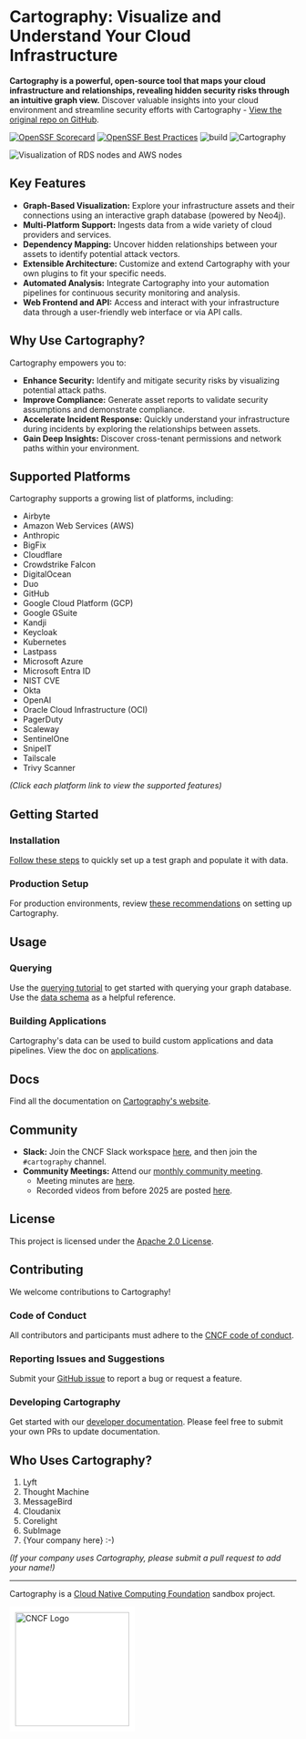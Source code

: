 # Cartography: Visualize and Understand Your Cloud Infrastructure

**Cartography is a powerful, open-source tool that maps your cloud infrastructure and relationships, revealing hidden security risks through an intuitive graph view.** Discover valuable insights into your cloud environment and streamline security efforts with Cartography - [View the original repo on GitHub](https://github.com/cartography-cncf/cartography).

[![OpenSSF Scorecard](https://api.scorecard.dev/projects/github.com/cartography-cncf/cartography/badge)](https://scorecard.dev/viewer/?uri=github.com/cartography-cncf/cartography)
[![OpenSSF Best Practices](https://www.bestpractices.dev/projects/9637/badge)](https://www.bestpractices.dev/projects/9637)
![build](https://github.com/cartography-cncf/cartography/actions/workflows/publish-to-ghcr-and-pypi.yml/badge.svg)
![Cartography](docs/root/images/logo-horizontal.png)

![Visualization of RDS nodes and AWS nodes](docs/root/images/accountsandrds.png)

## Key Features

*   **Graph-Based Visualization:** Explore your infrastructure assets and their connections using an interactive graph database (powered by Neo4j).
*   **Multi-Platform Support:** Ingests data from a wide variety of cloud providers and services.
*   **Dependency Mapping:** Uncover hidden relationships between your assets to identify potential attack vectors.
*   **Extensible Architecture:** Customize and extend Cartography with your own plugins to fit your specific needs.
*   **Automated Analysis:** Integrate Cartography into your automation pipelines for continuous security monitoring and analysis.
*   **Web Frontend and API:** Access and interact with your infrastructure data through a user-friendly web interface or via API calls.

## Why Use Cartography?

Cartography empowers you to:

*   **Enhance Security:** Identify and mitigate security risks by visualizing potential attack paths.
*   **Improve Compliance:** Generate asset reports to validate security assumptions and demonstrate compliance.
*   **Accelerate Incident Response:** Quickly understand your infrastructure during incidents by exploring the relationships between assets.
*   **Gain Deep Insights:** Discover cross-tenant permissions and network paths within your environment.

## Supported Platforms

Cartography supports a growing list of platforms, including:

*   Airbyte
*   Amazon Web Services (AWS)
*   Anthropic
*   BigFix
*   Cloudflare
*   Crowdstrike Falcon
*   DigitalOcean
*   Duo
*   GitHub
*   Google Cloud Platform (GCP)
*   Google GSuite
*   Kandji
*   Keycloak
*   Kubernetes
*   Lastpass
*   Microsoft Azure
*   Microsoft Entra ID
*   NIST CVE
*   Okta
*   OpenAI
*   Oracle Cloud Infrastructure (OCI)
*   PagerDuty
*   Scaleway
*   SentinelOne
*   SnipeIT
*   Tailscale
*   Trivy Scanner

*(Click each platform link to view the supported features)*

## Getting Started

### Installation

[Follow these steps](https://cartography-cncf.github.io/cartography/install.html) to quickly set up a test graph and populate it with data.

### Production Setup

For production environments, review [these recommendations](https://cartography-cncf.github.io/cartography/ops.html) on setting up Cartography.

## Usage

### Querying

Use the [querying tutorial](https://cartography-cncf.github.io/cartography/usage/tutorial.html) to get started with querying your graph database. Use the [data schema](https://cartography-cncf.github.io/cartography/usage/schema.html) as a helpful reference.

### Building Applications

Cartography's data can be used to build custom applications and data pipelines. View the doc on [applications](https://cartography-cncf.github.io/cartography/usage/applications.html).

## Docs

Find all the documentation on [Cartography's website](https://cartography-cncf.github.io/cartography/).

## Community

*   **Slack:** Join the CNCF Slack workspace [here](https://communityinviter.com/apps/cloud-native/cncf), and then join the `#cartography` channel.
*   **Community Meetings:** Attend our [monthly community meeting](https://zoom-lfx.platform.linuxfoundation.org/meetings/cartography?view=week).
    *   Meeting minutes are [here](https://docs.google.com/document/d/1VyRKmB0dpX185I15BmNJZpfAJ_Ooobwz0U1WIhjDxvw).
    *   Recorded videos from before 2025 are posted [here](https://www.youtube.com/playlist?list=PLMga2YJvAGzidUWJB_fnG7EHI4wsDDsE1).

## License

This project is licensed under the [Apache 2.0 License](LICENSE).

## Contributing

We welcome contributions to Cartography!

### Code of Conduct

All contributors and participants must adhere to the [CNCF code of conduct](https://github.com/cncf/foundation/blob/main/code-of-conduct.md).

### Reporting Issues and Suggestions

Submit your [GitHub issue](https://github.com/cartography-cncf/cartography/issues) to report a bug or request a feature.

### Developing Cartography

Get started with our [developer documentation](https://cartography-cncf.github.io/cartography/dev/developer-guide.html). Please feel free to submit your own PRs to update documentation.

## Who Uses Cartography?

1.  Lyft
2.  Thought Machine
3.  MessageBird
4.  Cloudanix
5.  Corelight
6.  SubImage
7.  {Your company here} :-)

*(If your company uses Cartography, please submit a pull request to add your name!)*

---

Cartography is a [Cloud Native Computing Foundation](https://www.cncf.io/) sandbox project.<br>
<div style="background-color: white; display: inline-block; padding: 10px;">
  <img src="docs/root/images/cncf-color.png" alt="CNCF Logo" width="200">
</div>